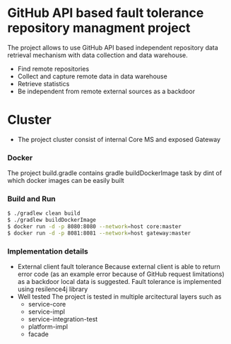 # GitHub API based fault tolerance repository managment project

The project allows to use GitHub API based independent repository data retrieval mechanism with data collection and data warehouse.

  - Find remote repositories
  - Collect and capture remote data in data warehouse
  - Retrieve statistics
  - Be independent from remote external sources as a backdoor

# Cluster

  - The project cluster consist of internal Core MS and exposed Gateway

### Docker
The project build.gradle contains gradle buildDockerImage task by dint of which docker images can be easily built
### Build and Run
```sh
$ ./gradlew clean build
$ ./gradlew buildDockerImage
$ docker run -d -p 8080:8080 --network=host core:master
$ docker run -d -p 8081:8081 --network=host gateway:master
```

### Implementation details
- External client fault tolerance
 Because external client is able to return error code (as an example error because of GitHub request limitations) as a backdoor local data is suggested. Fault tolerance is implemented using resilence4j library
- Well tested
The project is tested in multiple arcitectural layers such as 
   - service-core
   - service-impl
   - service-integration-test
   - platform-impl
   - facade
